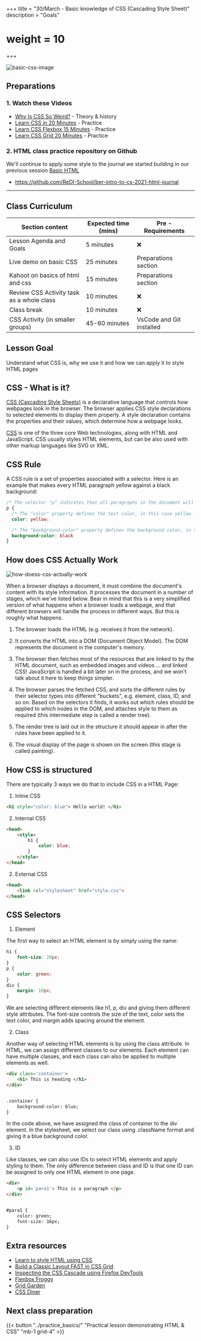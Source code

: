 +++
title = "30/March - Basic knowledge of CSS (Cascading Style Sheet)"
description = "Goals"
# weight = 10
+++

![basic-css-image](https://developer.mozilla.org/en-US/docs/Learn/Getting_started_with_the_web/CSS_basics/css-declaration-small.png)


## Preparations

### 1. Watch these Videos

- [Why Is CSS So Weird?](https://www.youtube.com/watch?v=aHUtMbJw8iA) - Theory & history
- [Learn CSS in 20 Minutes](https://www.youtube.com/watch?v=1PnVor36_40) - Practice
- [Learn CSS Flexbox 15 Minutes](https://www.youtube.com/watch?v=fYq5PXgSsbE) - Practice
- [Learn CSS Grid 20 Minutes](https://www.youtube.com/watch?v=9zBsdzdE4sM) - Practice
  
### 2. HTML class practice repository on Github

We'll continue to apply some style to the journal we started building in our previous session [Basic HTML](../basic_html/)
- https://github.com/ReDI-School/ber-intro-to-cs-2021-html-journal
---

## Class Curriculum

| Section content                          | Expected time (mins) | Pre - Requirements |
| ---------------------------------------- | -------------------- | ------------------ |
| Lesson Agenda and Goals                        | 5 minutes         | ❌                    |
| Live demo on basic CSS                         | 25 minutes        | Preparations section |
| Kahoot on basics of html and css               | 15 minutes        | Preparations section |
| Review CSS Activity task as a whole class      |  10 minutes       | ❌                    |
| Class break                                    | 10 minutes        | ❌                    |
| CSS Activity (in smaller groups)               | 45-60 minutes     | VsCode and Git installed  |

## Lesson Goal

Understand what CSS is, why we use it and how we can apply it to style HTML pages

## CSS - What is it?

[CSS (Cascading Style Sheets)](https://developer.mozilla.org/en-US/docs/Learn/CSS) is a declarative language that controls how webpages look in the browser. The browser applies CSS style declarations to selected elements to display them properly. A style declaration contains the properties and their values, which determine how a webpage looks.

[CSS](https://developer.mozilla.org/en-US/docs/Glossary/CSS) is one of the three core Web technologies, along with HTML and JavaScript. CSS usually styles HTML elements, but can be also used with other markup languages like SVG or XML.

## CSS Rule

A CSS rule is a set of properties associated with a selector. Here is an example that makes every HTML paragraph yellow against a black background:


```css
/* The selector "p" indicates that all paragraphs in the document will be affected by that rule */
p {
  /* The "color" property defines the text color, in this case yellow. */
  color: yellow;

  /* The "background-color" property defines the background color, in this case black. */
  background-color: black
}
```

## How does CSS Actually Work

![how-doess-css-actually-work](https://www.edureka.co/blog/wp-content/uploads/2019/08/CSS-underhood-css-interview-questions-edureka-1.png)

When a browser displays a document, it must combine the document's content with its style information. It processes the document in a number of stages, which we've listed below. Bear in mind that this is a very simplified version of what happens when a browser loads a webpage, and that different browsers will handle the process in different ways. But this is roughly what happens.

  1. The browser loads the HTML (e.g. receives it from the network).

  2. It converts the HTML into a DOM (Document Object Model). The DOM represents the document in the computer's memory. 

  3. The browser then fetches most of the resources that are linked to by the HTML document, such as embedded images and videos ... and linked CSS! JavaScript is handled a bit later on in the process, and we won't talk about it here to keep things simpler.
  
  4. The browser parses the fetched CSS, and sorts the different rules by their selector types into different "buckets", e.g. element, class, ID, and so on. Based on the selectors it finds, it works out which rules should be applied to which nodes in the DOM, and attaches style to them as required (this intermediate step is called a render tree).

  5. The render tree is laid out in the structure it should appear in after the rules have been applied to it.

  6. The visual display of the page is shown on the screen (this stage is called painting).

## How CSS is structured

There are typically 3 ways we do that to include CSS in a HTML Page:

1. Inline CSS

```html
<h1 style="color: blue"> Hello world! </h1>
```

2.  Internal CSS

```html
<head>  
    <style>  
        h1 {  
            color: blue;  
        }  
    </style>  
</head>
```

2.  External CSS

```html
<head>  
    <link rel="stylesheet" href="style.css">  
</head>
```

## CSS Selectors

1. Element

The first way to select an HTML element is by simply using the name:
```css
h1 {  
    font-size: 20px;  
}  
p {  
    color: green;  
}  
div {  
    margin: 10px;  
}
```

We are selecting different elements like h1, p, div and giving them different style attributes. The font-size controls the size of the text, color sets the text color, and margin adds spacing around the element.

2. Class

Another way of selecting HTML elements is by using the class attribute. In HTML, we can assign different classes to our elements. Each element can have multiple classes, and each class can also be applied to multiple elements as well.
```html
<div class='container'>  
    <h1> This is heading </h1>  
</div>


.container {  
    background-color: blue;  
}
```
In the code above, we have assigned the class of container to the div element. In the stylesheet, we select our class using .className format and giving it a blue background color.

3. ID

Like classes, we can also use IDs to select HTML elements and apply styling to them. The only difference between class and ID is that one ID can be assigned to only one HTML element in one page.
```html
<div>  
    <p id='para1'> This is a paragraph </p>  
</div>


#para1 {  
    color: green;  
    font-size: 16px;  
}
```

## Extra resources

- [Learn to style HTML using CSS](https://developer.mozilla.org/en-US/docs/Learn/CSS)
- [Build a Classic Layout FAST in CSS Grid](https://www.youtube.com/watch?v=KOvGeFUHAC0&list=PLgjjGlfBflIS3jdp_IkuRDB36MnXZG2hM&index=10)
- [Inspecting the CSS Cascade using Firefox DevTools](https://www.youtube.com/watch?v=Sp9ZfSvpf7A)
- [Flexbox Froggy](https://flexboxfroggy.com/)
- [Grid Garden](https://cssgridgarden.com/)
- [CSS Diner](https://flukeout.github.io/)

## Next class preparation

{{< button "../practice_basics/" "Practical lesson demonstrating HTML & CSS" "mb-1 grid-4" >}}
